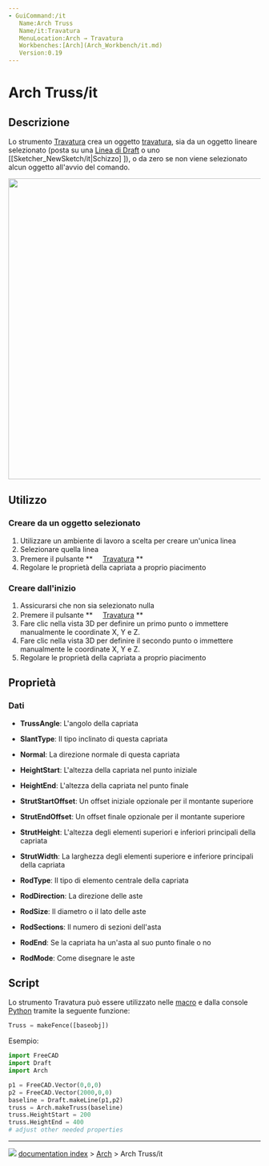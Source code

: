 ```yaml
---
- GuiCommand:/it
   Name:Arch Truss
   Name/it:Travatura
   MenuLocation:Arch → Travatura
   Workbenches:[Arch](Arch_Workbench/it.md)
   Version:0.19
---
```


# Arch Truss/it



## Descrizione

Lo strumento [Travatura](Arch_Truss/it.md) crea un oggetto [travatura](https://en.wikipedia.org/wiki/Truss), sia da un oggetto lineare selezionato (posta su una [Linea di Draft](Draft_Line/it.md) o uno \[\[Sketcher_NewSketch/it\|Schizzo\] \]), o da zero se non viene selezionato alcun oggetto all\'avvio del comando.

<img alt="" src=images/Arch_Truss_example.png  style="width:600px;">



## Utilizzo



### Creare da un oggetto selezionato 

1.  Utilizzare un ambiente di lavoro a scelta per creare un\'unica linea
2.  Selezionare quella linea
3.  Premere il pulsante **<img src="images/Arch_Truss.svg" width=16px> [Travatura](Arch_Truss/it.md)
**
4.  Regolare le proprietà della capriata a proprio piacimento



### Creare dall\'inizio 

1.  Assicurarsi che non sia selezionato nulla
2.  Premere il pulsante **<img src="images/Arch_Truss.svg" width=16px> [Travatura](Arch_Truss/it.md)
**
3.  Fare clic nella vista 3D per definire un primo punto o immettere manualmente le coordinate X, Y e Z.
4.  Fare clic nella vista 3D per definire il secondo punto o immettere manualmente le coordinate X, Y e Z.
5.  Regolare le proprietà della capriata a proprio piacimento



## Proprietà



### Dati

-    **TrussAngle**: L\'angolo della capriata

-    **SlantType**: Il tipo inclinato di questa capriata

-    **Normal**: La direzione normale di questa capriata

-    **HeightStart**: L\'altezza della capriata nel punto iniziale

-    **HeightEnd**: L\'altezza della capriata nel punto finale

-    **StrutStartOffset**: Un offset iniziale opzionale per il montante superiore

-    **StrutEndOffset**: Un offset finale opzionale per il montante superiore

-    **StrutHeight**: L\'altezza degli elementi superiori e inferiori principali della capriata

-    **StrutWidth**: La larghezza degli elementi superiore e inferiore principali della capriata

-    **RodType**: Il tipo di elemento centrale della capriata

-    **RodDirection**: La direzione delle aste

-    **RodSize**: Il diametro o il lato delle aste

-    **RodSections**: Il numero di sezioni dell\'asta

-    **RodEnd**: Se la capriata ha un\'asta al suo punto finale o no

-    **RodMode**: Come disegnare le aste



## Script

Lo strumento Travatura può essere utilizzato nelle [macro](Macros/it.md) e dalla console [Python](FreeCAD_Scripting_Basics/it.md) tramite la seguente funzione:


```python
Truss = makeFence([baseobj])
```

Esempio:


```python
import FreeCAD
import Draft
import Arch

p1 = FreeCAD.Vector(0,0,0)
p2 = FreeCAD.Vector(2000,0,0)
baseline = Draft.makeLine(p1,p2)
truss = Arch.makeTruss(baseline)
truss.HeightStart = 200
truss.HeightEnd = 400
# adjust other needed properties
```



---
![](images/Right_arrow.png) [documentation index](../README.md) > [Arch](Arch_Workbench.md) > Arch Truss/it
